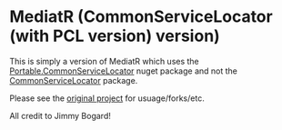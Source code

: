 MediatR (CommonServiceLocator (with PCL version) version)
=======

This is simply a version of MediatR which uses the [Portable.CommonServiceLocator](https://www.nuget.org/packages/Portable.CommonServiceLocator/) nuget package and not the [CommonServiceLocator](https://www.nuget.org/packages/CommonServiceLocator/) package.

Please see the [original project](https://github.com/jbogard/MediatR) for usuage/forks/etc.

All credit to Jimmy Bogard!